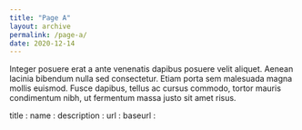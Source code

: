 ```yaml
---
title: "Page A"
layout: archive
permalink: /page-a/
date: 2020-12-14
---
```


Integer posuere erat a ante venenatis dapibus posuere velit aliquet. Aenean lacinia bibendum nulla sed consectetur. Etiam porta sem malesuada magna mollis euismod. Fusce dapibus, tellus ac cursus commodo, tortor mauris condimentum nibh, ut fermentum massa justo sit amet risus.

title                    : 
name                     : 
description              : 
url                      : 
baseurl                  : 